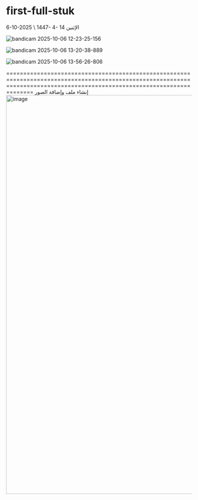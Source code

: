# first-full-stuk
6-10-2025  \ 1447- 4- 14 الإثنين

![bandicam 2025-10-06 12-23-25-156](https://github.com/user-attachments/assets/cf62305f-308f-4716-bba2-cf77f4d0142c)

![bandicam 2025-10-06 13-20-38-889](https://github.com/user-attachments/assets/9fd1e457-ffda-47ce-9764-dc1dbfa66b7a)

![bandicam 2025-10-06 13-56-26-806](https://github.com/user-attachments/assets/6221711d-e831-4d7d-b9b4-ef898d0c8314)

==========================================================================================================================================================================
إنشاء ملف وإضافة الصور
<img width="1920" height="1080" alt="image" src="https://github.com/user-attachments/assets/3333480f-21a5-4e61-b007-0a3f7ef38c7c" />
